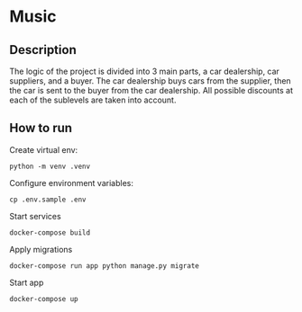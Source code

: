 # Music

## Description

The logic of the project is divided into 3 main parts, a car dealership, car suppliers, and a buyer. The car dealership buys cars from the supplier, then the car is sent to the buyer from the car dealership. All possible discounts at each of the sublevels are taken into account.

## How to run

Create virtual env:

```
python -m venv .venv
```
Configure environment variables:

```
cp .env.sample .env
```

Start services

```
docker-compose build
```

Apply migrations

```
docker-compose run app python manage.py migrate
```

Start app

```
docker-compose up
```
